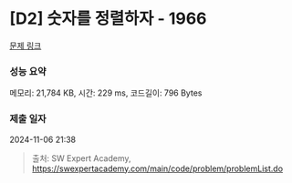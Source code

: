 # [D2] 숫자를 정렬하자 - 1966 

[문제 링크](https://swexpertacademy.com/main/code/problem/problemDetail.do?contestProbId=AV5PrmyKAWEDFAUq) 

### 성능 요약

메모리: 21,784 KB, 시간: 229 ms, 코드길이: 796 Bytes

### 제출 일자

2024-11-06 21:38



> 출처: SW Expert Academy, https://swexpertacademy.com/main/code/problem/problemList.do